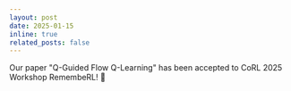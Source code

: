 ```yaml
---
layout: post
date: 2025-01-15
inline: true
related_posts: false
---
```


Our paper "Q-Guided Flow Q-Learning" has been accepted to CoRL 2025 Workshop RemembeRL! :tada:
